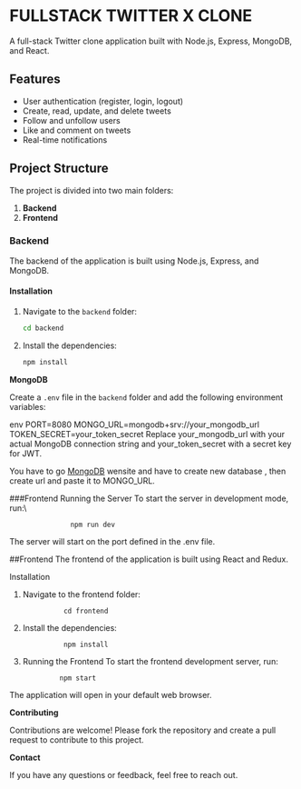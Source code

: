 # FULLSTACK TWITTER X CLONE

A full-stack Twitter clone application built with Node.js, Express, MongoDB, and React.

## Features

- User authentication (register, login, logout)
- Create, read, update, and delete tweets
- Follow and unfollow users
- Like and comment on tweets
- Real-time notifications

## Project Structure

The project is divided into two main folders:

1. **Backend**
2. **Frontend**

### Backend

The backend of the application is built using Node.js, Express, and MongoDB.

#### Installation

1. Navigate to the `backend` folder:
    ```sh
    cd backend
    ```
2. Install the dependencies:
    ```sh
    npm install
    ```
**MongoDB**
    
Create a `.env` file in the `backend` folder and add the following environment variables:

env
PORT=8080
MONGO_URL=mongodb+srv://your_mongodb_url
TOKEN_SECRET=your_token_secret
Replace your_mongodb_url with your actual MongoDB connection string and your_token_secret with a secret key for JWT.


You have to go [MongoDB](https://www.mongodb.com/) wensite and have to create new database , then create url and paste it to MONGO_URL. 




###Frontend
Running the Server
To start the server in development mode, run:\

                   npm run dev

The server will start on the port defined in the .env file.

##Frontend
The frontend of the application is built using React and Redux.

Installation
1. Navigate to the frontend folder:  

                 cd frontend
2. Install the dependencies:

                 npm install
3. Running the Frontend
To start the frontend development server, run:

                npm start
The application will open in your default web browser.


**Contributing**

Contributions are welcome! Please fork the repository and create a pull request to contribute to this project.

**Contact**

If you have any questions or feedback, feel free to reach out.

